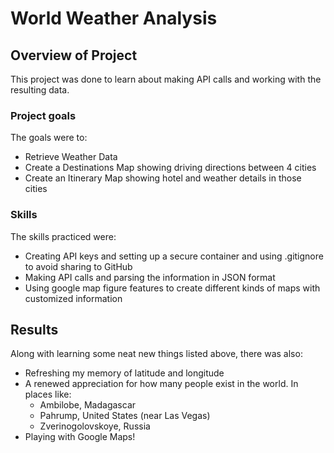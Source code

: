 # World Weather Analysis

## Overview of Project
This project was done to learn about making API calls and working with the resulting data. 

### Project goals
The goals were to:
* Retrieve Weather Data
* Create a Destinations Map showing driving directions between 4 cities
* Create an Itinerary Map showing hotel and weather details in those cities

### Skills
The skills practiced were:
* Creating API keys and setting up a secure container and using .gitignore to avoid sharing to GitHub
* Making API calls and parsing the information in JSON format
* Using google map figure features to create different kinds of maps with customized information

## Results
Along with learning some neat new things listed above, there was also:
* Refreshing my memory of latitude and longitude
* A renewed appreciation for how many people exist in the world. In places like:
    * Ambilobe, Madagascar
    * Pahrump, United States (near Las Vegas)
    * Zverinogolovskoye, Russia
* Playing with Google Maps!
